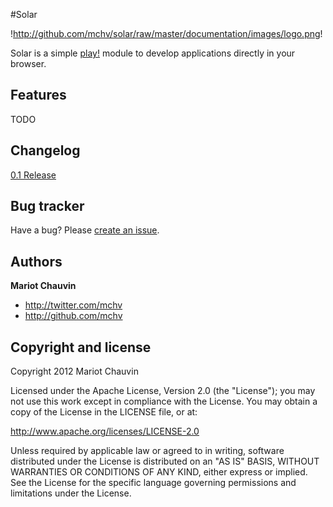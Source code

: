 #Solar

!http://github.com/mchv/solar/raw/master/documentation/images/logo.png!

Solar is a simple [play!](http://www.playframework.org/) module to develop applications directly in your browser.


## Features

TODO

## Changelog

[0.1 Release](./documentation/changelog/0.1-release.textile) 

## Bug tracker

Have a bug? Please [create an issue](https://github.com/mchv/solar/issues).

## Authors

**Mariot Chauvin**

+ http://twitter.com/mchv
+ http://github.com/mchv

## Copyright and license

Copyright 2012 Mariot Chauvin

Licensed under the Apache License, Version 2.0 (the "License");
you may not use this work except in compliance with the License.
You may obtain a copy of the License in the LICENSE file, or at:

   http://www.apache.org/licenses/LICENSE-2.0

Unless required by applicable law or agreed to in writing, software
distributed under the License is distributed on an "AS IS" BASIS,
WITHOUT WARRANTIES OR CONDITIONS OF ANY KIND, either express or implied.
See the License for the specific language governing permissions and
limitations under the License.